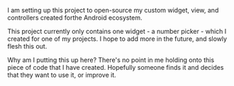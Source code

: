 I am setting up this project to open-source my custom widget, view, and controllers created forthe Android ecosystem.

This project currently only contains one widget - a number picker - which I created for one of my projects.  I hope to add more in the future, and slowly flesh this out.

Why am I putting this up here?
There's no point in me holding onto this piece of code that I have created. Hopefully someone finds it and decides that they want to use it, or improve it.
